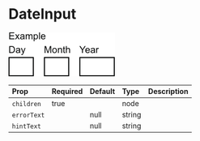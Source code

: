 DateInput
=========

![Component Image](./docs/DateInput.png)


Prop | Required | Default | Type | Description
:--- | :------- | :------ | :--- | :----------
 `children` | true |  | node | 
 `errorText` |  | null | string | 
 `hintText` |  | null | string | 


